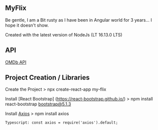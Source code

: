 
## MyFlix

Be gentle, I am a Bit rusty as I have been in Angular world for 3 years... I hope it doesn't show.

Created with the latest version of NodeJs (LT 16.13.0 LTS)


## API
[OMDb API](https://www.omdbapi.com/)
 

## Project Creation / Libraries

Create the Project
    > npx create-react-app my-flix

Install [React Bootstrap] (https://react-bootstrap.github.io/)
    > npm install react-bootstrap bootstrap@5.1.3

Install [Axios](https://www.npmjs.com/package/axios)
    > npm install axios

    Typescript: const axios = require('axios').default;
